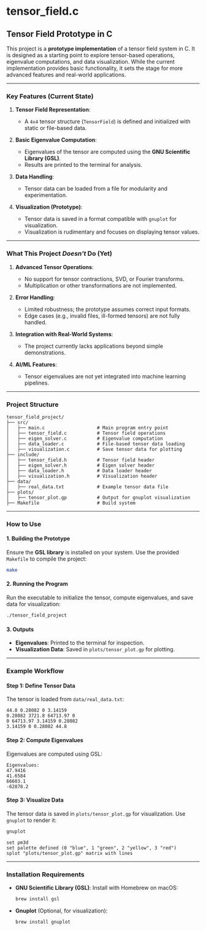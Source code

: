 # tensor_field.c

## **Tensor Field Prototype in C**
This project is a **prototype implementation** of a tensor field system in C. It is designed as a starting point to explore tensor-based operations, eigenvalue computations, and data visualization. While the current implementation provides basic functionality, it sets the stage for more advanced features and real-world applications.

---

### **Key Features (Current State)**
1. **Tensor Field Representation**:
   - A `4x4` tensor structure (`TensorField`) is defined and initialized with static or file-based data.

2. **Basic Eigenvalue Computation**:
   - Eigenvalues of the tensor are computed using the **GNU Scientific Library (GSL)**.
   - Results are printed to the terminal for analysis.

3. **Data Handling**:
   - Tensor data can be loaded from a file for modularity and experimentation.

4. **Visualization (Prototype)**:
   - Tensor data is saved in a format compatible with `gnuplot` for visualization.
   - Visualization is rudimentary and focuses on displaying tensor values.

---

### **What This Project *Doesn't* Do (Yet)**
1. **Advanced Tensor Operations**:
   - No support for tensor contractions, SVD, or Fourier transforms.
   - Multiplication or other transformations are not implemented.

2. **Error Handling**:
   - Limited robustness; the prototype assumes correct input formats.
   - Edge cases (e.g., invalid files, ill-formed tensors) are not fully handled.

3. **Integration with Real-World Systems**:
   - The project currently lacks applications beyond simple demonstrations.

4. **AI/ML Features**:
   - Tensor eigenvalues are not yet integrated into machine learning pipelines.

---

### **Project Structure**
```plaintext
tensor_field_project/
├── src/
│   ├── main.c                   # Main program entry point
│   ├── tensor_field.c           # Tensor field operations
│   ├── eigen_solver.c           # Eigenvalue computation
│   ├── data_loader.c            # File-based tensor data loading
│   ├── visualization.c          # Save tensor data for plotting
├── include/
│   ├── tensor_field.h           # Tensor field header
│   ├── eigen_solver.h           # Eigen solver header
│   ├── data_loader.h            # Data loader header
│   ├── visualization.h          # Visualization header
├── data/
│   ├── real_data.txt            # Example tensor data file
├── plots/
│   ├── tensor_plot.gp           # Output for gnuplot visualization
├── Makefile                     # Build system
```

---

### **How to Use**

#### **1. Building the Prototype**
Ensure the **GSL library** is installed on your system. Use the provided `Makefile` to compile the project:

```bash
make
```

#### **2. Running the Program**
Run the executable to initialize the tensor, compute eigenvalues, and save data for visualization:

```bash
./tensor_field_project
```

#### **3. Outputs**
- **Eigenvalues**: Printed to the terminal for inspection.
- **Visualization Data**: Saved in `plots/tensor_plot.gp` for plotting.

---

### **Example Workflow**

#### **Step 1: Define Tensor Data**
The tensor is loaded from `data/real_data.txt`:
```plaintext
44.8 0.28082 0 3.14159
0.28082 3721.8 64713.97 0
0 64713.97 3.14159 0.28082
3.14159 0 0.28082 44.8
```

#### **Step 2: Compute Eigenvalues**
Eigenvalues are computed using GSL:
```plaintext
Eigenvalues:
47.9416
41.6584
66603.1
-62878.2
```

#### **Step 3: Visualize Data**
The tensor data is saved in `plots/tensor_plot.gp` for visualization. Use `gnuplot` to render it:
```bash
gnuplot
```
```gnuplot
set pm3d
set palette defined (0 "blue", 1 "green", 2 "yellow", 3 "red")
splot "plots/tensor_plot.gp" matrix with lines
```

---

### **Installation Requirements**
- **GNU Scientific Library (GSL)**:
  Install with Homebrew on macOS:
  ```bash
  brew install gsl
  ```

- **Gnuplot** (Optional, for visualization):
  ```bash
  brew install gnuplot
  ```
